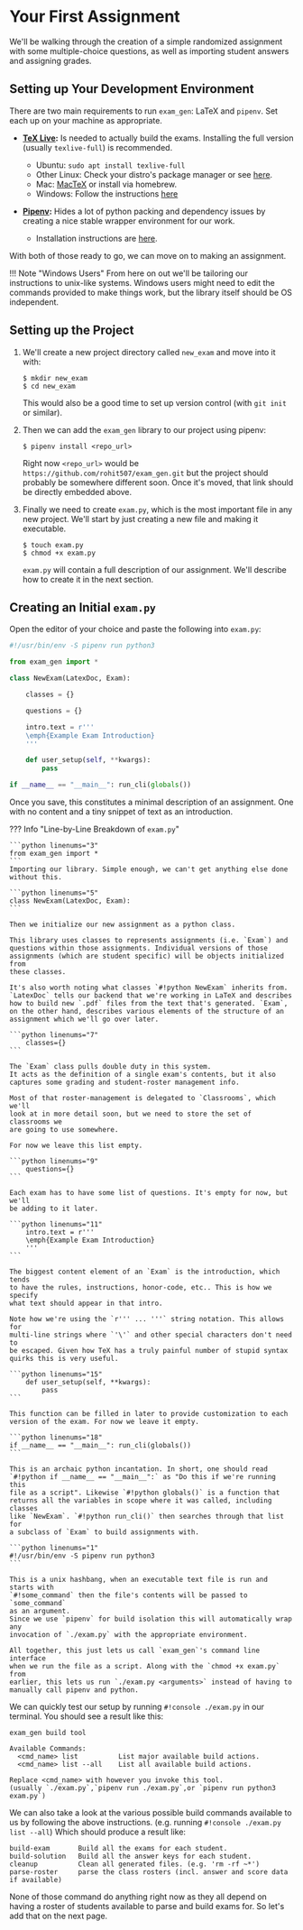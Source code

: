 # Your First Assignment

We'll be walking through the creation of a simple randomized assignment with
some multiple-choice questions, as well as importing student answers and
assigning grades.

## Setting up Your Development Environment

There are two main requirements to run `exam_gen`: LaTeX and `pipenv`.
Set each up on your machine as appropriate.

  - **[TeX Live](https://www.tug.org/texlive/):** Is needed to actually build
    the exams. Installing the full version (usually `texlive-full`) is
    recommended.
    - Ubuntu: `sudo apt install texlive-full`
    - Other Linux: Check your distro's package manager or see
      [here](https://www.tug.org/texlive/quickinstall.html).
    - Mac: [MacTeX](https://www.tug.org/mactex/) or install via homebrew.
    - Windows: Follow the instructions
      [here](https://www.tug.org/texlive/windows.html)

  - **[Pipenv](https://pipenv.pypa.io):** Hides a lot of python packing and
    dependency issues by creating a nice stable wrapper environment for our work.
    - Installation instructions are
      [here](https://pipenv.pypa.io/en/latest/install/#installing-pipenv).

With both of those ready to go, we can move on to making an assignment.

!!! Note "Windows Users"
    From here on out we'll be tailoring our instructions to unix-like systems.
    Windows users might need to edit the commands provided to make things work,
    but the library itself should be OS independent.

## Setting up the Project


  1. We'll create a new project directory called `new_exam` and move into it with:

     ```console
     $ mkdir new_exam
     $ cd new_exam
     ```

     This would also be a good time to set up version control (with `git init` or
     similar).

  2. Then we can add the `exam_gen` library to our project using pipenv:

     ```console
     $ pipenv install <repo_url>
     ```

     Right now `<repo_url>` would be `https://github.com/rohit507/exam_gen.git`
     but the project should probably be somewhere different soon.
     Once it's moved, that link should be directly embedded above.

  3. Finally we need to create `exam.py`, which is the most important file in
     any new project. We'll start by just creating a new file and making it
     executable.

     ```console
     $ touch exam.py
     $ chmod +x exam.py
     ```

     `exam.py` will contain a full description of our assignment.
     We'll describe how to create it in the next section.

## Creating an Initial `exam.py`

Open the editor of your choice and paste the following into `exam.py`:

```python linenums="1"
#!/usr/bin/env -S pipenv run python3

from exam_gen import *

class NewExam(LatexDoc, Exam):

    classes = {}

    questions = {}

    intro.text = r'''
    \emph{Example Exam Introduction}
    '''

    def user_setup(self, **kwargs):
        pass

if __name__ == "__main__": run_cli(globals())
```

Once you save, this constitutes a minimal description of an assignment.
One with no content and a tiny snippet of text as an introduction.

??? Info "Line-by-Line Breakdown of `exam.py`"

    ```python linenums="3"
    from exam_gen import *
    ```
    Importing our library. Simple enough, we can't get anything else done
    without this.

    ```python linenums="5"
    class NewExam(LatexDoc, Exam):
    ```

    Then we initialize our new assignment as a python class.

    This library uses classes to represents assignments (i.e. `Exam`) and
    questions within those assignments. Individual versions of those
    assignments (which are student specific) will be objects initialized from
    these classes.

    It's also worth noting what classes `#!python NewExam` inherits from.
    `LatexDoc` tells our backend that we're working in LaTeX and describes
    how to build new `.pdf` files from the text that's generated. `Exam`,
    on the other hand, describes various elements of the structure of an
    assignment which we'll go over later.

    ```python linenums="7"
        classes={}
    ```

    The `Exam` class pulls double duty in this system.
    It acts as the definition of a single exam's contents, but it also
    captures some grading and student-roster management info.

    Most of that roster-management is delegated to `Classrooms`, which we'll
    look at in more detail soon, but we need to store the set of classrooms we
    are going to use somewhere.

    For now we leave this list empty.

    ```python linenums="9"
        questions={}
    ```

    Each exam has to have some list of questions. It's empty for now, but we'll
    be adding to it later.

    ```python linenums="11"
        intro.text = r'''
        \emph{Example Exam Introduction}
        '''
    ```

    The biggest content element of an `Exam` is the introduction, which tends
    to have the rules, instructions, honor-code, etc.. This is how we specify
    what text should appear in that intro.

    Note how we're using the `r''' ... '''` string notation. This allows for
    multi-line strings where `'\'` and other special characters don't need to
    be escaped. Given how TeX has a truly painful number of stupid syntax
    quirks this is very useful.

    ```python linenums="15"
        def user_setup(self, **kwargs):
            pass
    ```

    This function can be filled in later to provide customization to each
    version of the exam. For now we leave it empty.

    ```python linenums="18"
    if __name__ == "__main__": run_cli(globals())
    ```

    This is an archaic python incantation. In short, one should read
    `#!python if __name__ == "__main__":` as "Do this if we're running this
    file as a script". Likewise `#!python globals()` is a function that
    returns all the variables in scope where it was called, including classes
    like `NewExam`. `#!python run_cli()` then searches through that list for
    a subclass of `Exam` to build assignments with.

    ```python linenums="1"
    #!/usr/bin/env -S pipenv run python3
    ```

    This is a unix hashbang, when an executable text file is run and starts with
    `#!some_command` then the file's contents will be passed to `some_command`
    as an argument.
    Since we use `pipenv` for build isolation this will automatically wrap any
    invocation of `./exam.py` with the appropriate environment.

    All together, this just lets us call `exam_gen`'s command line interface
    when we run the file as a script. Along with the `chmod +x exam.py` from
    earlier, this lets us run `./exam.py <arguments>` instead of having to
    manually call pipenv and python.

We can quickly test our setup by running `#!console ./exam.py` in our terminal. You should
see a result like this:

```
exam_gen build tool

Available Commands:
  <cmd_name> list          List major available build actions.
  <cmd_name> list --all    List all available build actions.

Replace <cmd_name> with however you invoke this tool.
(usually `./exam.py`,`pipenv run ./exam.py`,or `pipenv run python3 exam.py`)
```

We can also take a look at the various possible build commands available to
us by following the above instructions. (e.g. running
`#!console ./exam.py list --all`) Which should produce a result like:

```
build-exam       Build all the exams for each student.
build-solution   Build all the answer keys for each student.
cleanup          Clean all generated files. (e.g. 'rm -rf ~*')
parse-roster     parse the class rosters (incl. answer and score data if available)
```

None of those command do anything right now as they all depend on having a
roster of students available to parse and build exams for. So let's add that on
the next page.
